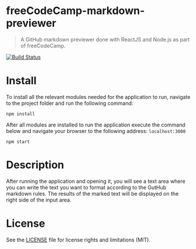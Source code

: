 # freeCodeCamp-markdown-previewer
> A GitHub markdown previewer done with ReactJS and Node.js as part of freeCodeCamp.

[![Build Status](https://travis-ci.org/hristo-tanev/freecodecamp-markdown-previewer.svg?branch=master)](https://travis-ci.org/hristo-tanev/freecodecamp-markdown-previewer)

# Install
To install all the relevant modules needed for the application to run, navigate to the project folder and run the following command:
```
npm install
```
After all modules are installed to run the application execute the command below and navigate your browser to the following address: ```localhost:3000```
```
npm start
```

# Description
After running the application and opening it, you will see a text area where you can write the text you want to format according to the GutHub markdown rules. The results of the marked text will be displayed on the right side of the input area.

# License
See the [LICENSE](https://github.com/hristo-tanev/freecodecamp-markdown-previewer/LICENSE.md) file for license rights and limitations (MIT).
